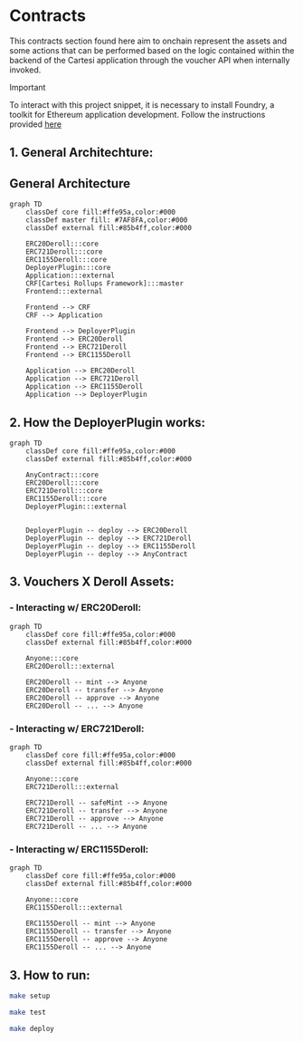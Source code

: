 # Contracts

This contracts section found here aim to onchain represent the assets and some actions that can be performed based on the logic contained within the backend of the Cartesi application through the voucher API when internally invoked.

> [!IMPORTANT]
> To interact with this project snippet, it is necessary to install Foundry, a toolkit for Ethereum application development. Follow the instructions provided [here](https://getfoundry.sh/)

## 1. General Architechture:

## General Architecture
```mermaid
graph TD
    classDef core fill:#ffe95a,color:#000
    classDef master fill: #7AF8FA,color:#000
    classDef external fill:#85b4ff,color:#000

    ERC20Deroll:::core
    ERC721Deroll:::core
    ERC1155Deroll:::core
    DeployerPlugin:::core
    Application:::external
    CRF[Cartesi Rollups Framework]:::master
    Frontend:::external
    
    Frontend --> CRF
    CRF --> Application

    Frontend --> DeployerPlugin
    Frontend --> ERC20Deroll
    Frontend --> ERC721Deroll
    Frontend --> ERC1155Deroll
    
    Application --> ERC20Deroll
    Application --> ERC721Deroll
    Application --> ERC1155Deroll
    Application --> DeployerPlugin
```

## 2. How the DeployerPlugin works:

```mermaid
graph TD
    classDef core fill:#ffe95a,color:#000
    classDef external fill:#85b4ff,color:#000

    AnyContract:::core
    ERC20Deroll:::core
    ERC721Deroll:::core
    ERC1155Deroll:::core
    DeployerPlugin:::external


    DeployerPlugin -- deploy --> ERC20Deroll
    DeployerPlugin -- deploy --> ERC721Deroll
    DeployerPlugin -- deploy --> ERC1155Deroll
    DeployerPlugin -- deploy --> AnyContract
```

## 3. Vouchers X Deroll Assets:

### - Interacting w/ ERC20Deroll: 

```mermaid
graph TD
    classDef core fill:#ffe95a,color:#000
    classDef external fill:#85b4ff,color:#000

    Anyone:::core
    ERC20Deroll:::external

    ERC20Deroll -- mint --> Anyone
    ERC20Deroll -- transfer --> Anyone
    ERC20Deroll -- approve --> Anyone
    ERC20Deroll -- ... --> Anyone
```

### - Interacting w/ ERC721Deroll:

```mermaid
graph TD
    classDef core fill:#ffe95a,color:#000
    classDef external fill:#85b4ff,color:#000

    Anyone:::core
    ERC721Deroll:::external

    ERC721Deroll -- safeMint --> Anyone
    ERC721Deroll -- transfer --> Anyone
    ERC721Deroll -- approve --> Anyone
    ERC721Deroll -- ... --> Anyone
```

### - Interacting w/ ERC1155Deroll:

```mermaid
graph TD
    classDef core fill:#ffe95a,color:#000
    classDef external fill:#85b4ff,color:#000

    Anyone:::core
    ERC1155Deroll:::external

    ERC1155Deroll -- mint --> Anyone
    ERC1155Deroll -- transfer --> Anyone
    ERC1155Deroll -- approve --> Anyone
    ERC1155Deroll -- ... --> Anyone
```

## 3. How to run:

```bash
make setup
```

```bash
make test
```

```bash
make deploy
```
